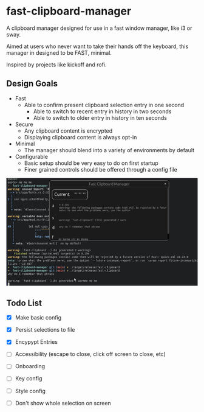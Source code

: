 # fast-clipboard-manager

A clipboard manager designed for use in a fast window manager, like i3 or sway.

Aimed at users who never want to take their hands off the keyboard, this manager in designed to be FAST, minimal.

Inspired by projects like kickoff and rofi.

## Design Goals

- Fast
  - Able to confirm present clipboard selection entry in one second
    - Able to switch to recent entry in history in two seconds
    - Able to switch to older entry in history in ten seconds
- Secure
  - Any clipboard content is encrypted
  - Displaying clipboard content is always opt-in
- Minimal
  - The manager should blend into a variety of environments by default
- Configurable
  - Basic setup should be very easy to do on first startup
  - Finer grained controls should be offered through a config file

![Screenshot as of 2023-03-12](https://github.com/aburd/fast-clipboard-manager/blob/main/resources/demo-2023-03-12%2021-10.gif?raw=true)

## Todo List

- [x] Make basic config
- [x] Persist selections to file
- [x] Encypypt Entries
- [ ] Accessibility (escape to close, click off screen to close, etc)
- [ ] Onboarding
- [ ] Key config
- [ ] Style config
- [ ] Don't show whole selection on screen

